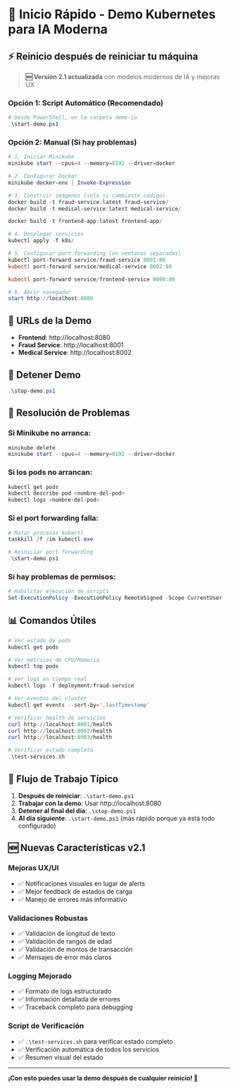 # 🚀 Inicio Rápido - Demo Kubernetes para IA Moderna

## ⚡ Reinicio después de reiniciar tu máquina

> **🆕 Versión 2.1 actualizada** con modelos modernos de IA y mejoras UX

### Opción 1: Script Automático (Recomendado)
```powershell
# Desde PowerShell, en la carpeta demo-ia
.\start-demo.ps1
```

### Opción 2: Manual (Si hay problemas)
```powershell
# 1. Iniciar Minikube
minikube start --cpus=4 --memory=8192 --driver=docker

# 2. Configurar Docker
minikube docker-env | Invoke-Expression

# 3. Construir imágenes (solo si cambiaste código)
docker build -t fraud-service:latest fraud-service/
docker build -t medical-service:latest medical-service/

docker build -t frontend-app:latest frontend-app/

# 4. Desplegar servicios
kubectl apply -f k8s/

# 5. Configurar port forwarding (en ventanas separadas)
kubectl port-forward service/fraud-service 8001:80
kubectl port-forward service/medical-service 8002:80

kubectl port-forward service/frontend-service 8080:80

# 6. Abrir navegador
start http://localhost:8080
```

## 📱 URLs de la Demo

- **Frontend**: http://localhost:8080
- **Fraud Service**: http://localhost:8001
- **Medical Service**: http://localhost:8002


## 🛑 Detener Demo

```powershell
.\stop-demo.ps1
```

## 🔧 Resolución de Problemas

### Si Minikube no arranca:
```powershell
minikube delete
minikube start --cpus=4 --memory=8192 --driver=docker
```

### Si los pods no arrancan:
```powershell
kubectl get pods
kubectl describe pod <nombre-del-pod>
kubectl logs <nombre-del-pod>
```

### Si el port forwarding falla:
```powershell
# Matar procesos kubectl
taskkill /f /im kubectl.exe

# Reiniciar port forwarding
.\start-demo.ps1
```

### Si hay problemas de permisos:
```powershell
# Habilitar ejecución de scripts
Set-ExecutionPolicy -ExecutionPolicy RemoteSigned -Scope CurrentUser
```

## 📊 Comandos Útiles

```powershell
# Ver estado de pods
kubectl get pods

# Ver métricas de CPU/Memoria
kubectl top pods

# Ver logs en tiempo real
kubectl logs -f deployment/fraud-service

# Ver eventos del cluster
kubectl get events --sort-by='.lastTimestamp'

# Verificar health de servicios
curl http://localhost:8001/health
curl http://localhost:8002/health
curl http://localhost:8003/health

# Verificar estado completo
.\test-services.sh
```

## 🎯 Flujo de Trabajo Típico

1. **Después de reiniciar**: `.\start-demo.ps1`
2. **Trabajar con la demo**: Usar http://localhost:8080
3. **Detener al final del día**: `.\stop-demo.ps1`
4. **Al día siguiente**: `.\start-demo.ps1` (más rápido porque ya está todo configurado)

## 🆕 Nuevas Características v2.1

### **Mejoras UX/UI**
- ✅ Notificaciones visuales en lugar de alerts
- ✅ Mejor feedback de estados de carga
- ✅ Manejo de errores más informativo

### **Validaciones Robustas**
- ✅ Validación de longitud de texto
- ✅ Validación de rangos de edad
- ✅ Validación de montos de transacción
- ✅ Mensajes de error más claros

### **Logging Mejorado**
- ✅ Formato de logs estructurado
- ✅ Información detallada de errores
- ✅ Traceback completo para debugging

### **Script de Verificación**
- ✅ `.\test-services.sh` para verificar estado completo
- ✅ Verificación automática de todos los servicios
- ✅ Resumen visual del estado

---

**¡Con esto puedes usar la demo después de cualquier reinicio! 🎉**